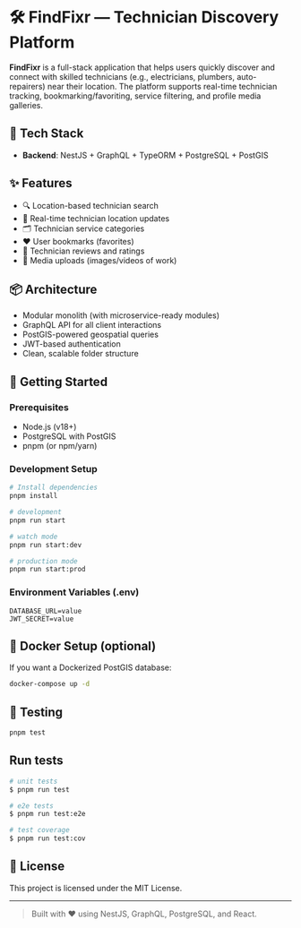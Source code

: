 # 🛠️ FindFixr — Technician Discovery Platform

**FindFixr** is a full-stack application that helps users quickly discover and connect with skilled technicians (e.g., electricians, plumbers, auto-repairers) near their location. The platform supports real-time technician tracking, bookmarking/favoriting, service filtering, and profile media galleries.

## 🔧 Tech Stack
- **Backend**: NestJS + GraphQL + TypeORM + PostgreSQL + PostGIS
<!-- - **Frontend**: React + Apollo Client + Map integration -->

## ✨ Features
- 🔍 Location-based technician search
- 📍 Real-time technician location updates
- 🗂️ Technician service categories
- ❤️ User bookmarks (favorites)
- 📝 Technician reviews and ratings
- 📸 Media uploads (images/videos of work)

## 📦 Architecture
- Modular monolith (with microservice-ready modules)
- GraphQL API for all client interactions
- PostGIS-powered geospatial queries
- JWT-based authentication
- Clean, scalable folder structure

## 🚀 Getting Started

### Prerequisites
- Node.js (v18+)
- PostgreSQL with PostGIS
- pnpm (or npm/yarn)

### Development Setup
```bash
# Install dependencies
pnpm install

# development
pnpm run start

# watch mode
pnpm run start:dev

# production mode
pnpm run start:prod
```

### Environment Variables (.env)
```env
DATABASE_URL=value
JWT_SECRET=value
```

## 🐳 Docker Setup (optional)
If you want a Dockerized PostGIS database:
```bash
docker-compose up -d
```

## 🧪 Testing
```bash
pnpm test
```

## Run tests

```bash
# unit tests
$ pnpm run test

# e2e tests
$ pnpm run test:e2e

# test coverage
$ pnpm run test:cov
```

## 📄 License
This project is licensed under the MIT License.

---

> Built with ❤️ using NestJS, GraphQL, PostgreSQL, and React.
